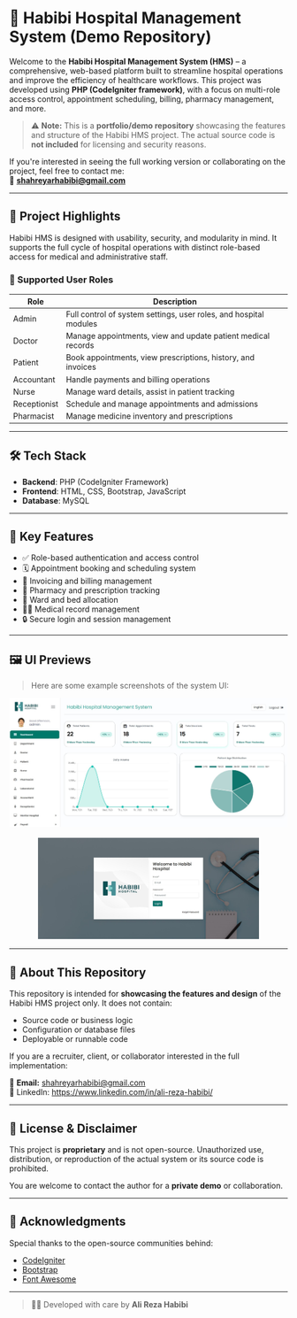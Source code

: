 # 🏥 Habibi Hospital Management System (Demo Repository)

Welcome to the **Habibi Hospital Management System (HMS)** – a comprehensive, web-based platform built to streamline hospital operations and improve the efficiency of healthcare workflows. This project was developed using **PHP (CodeIgniter framework)**, with a focus on multi-role access control, appointment scheduling, billing, pharmacy management, and more.

> ⚠️ **Note:** This is a **portfolio/demo repository** showcasing the features and structure of the Habibi HMS project. The actual source code is **not included** for licensing and security reasons.

If you're interested in seeing the full working version or collaborating on the project, feel free to contact me:  
📧 **shahreyarhabibi@gmail.com**

---

## 📌 Project Highlights

Habibi HMS is designed with usability, security, and modularity in mind. It supports the full cycle of hospital operations with distinct role-based access for medical and administrative staff.

### 🔐 Supported User Roles

| Role         | Description                                                       |
|--------------|-------------------------------------------------------------------|
| Admin        | Full control of system settings, user roles, and hospital modules |
| Doctor       | Manage appointments, view and update patient medical records      |
| Patient      | Book appointments, view prescriptions, history, and invoices      |
| Accountant   | Handle payments and billing operations                            |
| Nurse        | Manage ward details, assist in patient tracking                   |
| Receptionist | Schedule and manage appointments and admissions                   |
| Pharmacist   | Manage medicine inventory and prescriptions                       |

---

## 🛠️ Tech Stack

- **Backend**: PHP (CodeIgniter Framework)
- **Frontend**: HTML, CSS, Bootstrap, JavaScript
- **Database**: MySQL

---

## 🎯 Key Features

- ✅ Role-based authentication and access control
- 🗓️ Appointment booking and scheduling system
- 🧾 Invoicing and billing management
- 💊 Pharmacy and prescription tracking
- 🏥 Ward and bed allocation
- 🧑‍⚕️ Medical record management
- 🔒 Secure login and session management

---

## 🖼️ UI Previews

> Here are some example screenshots of the system UI:

<p align="center">
  <img src="images/admin-dashboard.JPG" alt="Dashboard" width="600"/>
  <br><br>
  <img src="images/login-Page.JPG" alt="Login Page" width="400"/>
</p>


---

## 📄 About This Repository

This repository is intended for **showcasing the features and design** of the Habibi HMS project only. It does not contain:

- Source code or business logic
- Configuration or database files
- Deployable or runnable code

If you are a recruiter, client, or collaborator interested in the full implementation:

📩 **Email:** [shahreyarhabibi@gmail.com](mailto:shahreyarhabibi@gmail.com)  
💼 LinkedIn: https://www.linkedin.com/in/ali-reza-habibi/

---

## 📘 License & Disclaimer

This project is **proprietary** and is not open-source. Unauthorized use, distribution, or reproduction of the actual system or its source code is prohibited.

You are welcome to contact the author for a **private demo** or collaboration.

---

## 🙏 Acknowledgments

Special thanks to the open-source communities behind:
- [CodeIgniter](https://codeigniter.com)
- [Bootstrap](https://getbootstrap.com)
- [Font Awesome](https://fontawesome.com)

---

> 👨‍💻 Developed with care by **Ali Reza Habibi**
